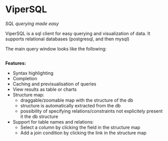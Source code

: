 # ViperSQL

*SQL querying made easy*

ViperSQL is a sql client for easy querying and visualization of data.
It supports relational databases (postgresql, and then mysql)

The main query window looks like the following:

<img src="http://i.imgur.com/3qVnkNO.png" alt="" style="max-width: 50%;"/>

**Features:**
 - Syntax highlighting
 - Completion
 - Caching and previsualisation of queries
 - View results as table or charts
 - Structure map:
   - draggable/zoomable map with the structure of the db
   - structure is automatically extracted from the db
   - possibility of specifying relations/constraints not explicitely present it the db structure
 - Support for table names and relations:
   - Select a column by clicking the field in the structure map
   - Add a join condition by clicking the link in the structure map